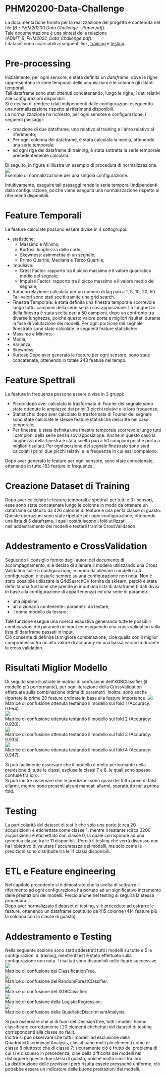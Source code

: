 # PHM20200-Data-Challenge
La documentazione fornita per la realizzazione del progetto è contenuta nel file (*B - PHM20200 Data Challenge - Paper.pdf*).<br>
Tale documentazione è una sintesi della relazione (*ADMT_B_PHM2022_Data_Challenge.pdf*).<br>
I dataset sono scaricabili ai seguenti link, <a href="https://drive.google.com/drive/folders/1ekYSxD_LjZWMpBqFYxi0tsHidyiPpFW-?usp=share_link">training</a> e <a href="https://drive.google.com/drive/folders/189FOG3M9HqIhEr49yUDKxNH_IoeUeUTQ?usp=share_link">testing</a>.

# Pre-processing
Inizialmente, per ogni sensore, è stata definita un *dataframe*, dove le righe rappresentano le serie temporali delle acquisizioni e le colonne gli istanti temporali.<br>
Tali dataframe sono stati ottenuti concatenando, lungo le righe, i dati relativi alle configurazioni disponibili.<br>
Si è deciso di rendere i dati indipendenti dalle configurazioni eseguendo una normalizzazione rispetto ai riferimenti disponibili.<br>
La normalizzazione ha richiesto, per ogni sensore e configurazione, i seguenti passaggi:
- creazione di due dataframe, uno relativo al training e l'altro relativo al riferimento;
- Per ogni colonna del dataframe, è stata calcolata la media, ottenendo una serie temporale;
- ad ogni riga del dataframe di training, è stata sottratta la serie temporale precedentemente calcolata.

Di seguito, in figura si illustra un esempio di procedura di normalizzazione.
<img src="images/normalizzazione.png"><br>
Esempio di normalizzazione per una singola configurazione.<br>

Intuitivamente, eseguire tali passaggi rende le serie temporali indipendenti dalla configurazione, poiché viene eseguita una normalizzazione rispetto ai riferimenti disponibili. <br>

# Feature Temporali
Le feature calcolate possono essere divise in 4 sottogruppi:
- statistiche: 
    - Massimo e Minimo;
    - Kurtosi: lunghezza delle code;
    - Skewness: asimmetria di un segnale;
    - Primo Quartile, Mediana e Terzo Quartile;
- Impulsive: 
    - Crest Factor: rapporto tra il picco massimo e il valore quadratico medio del segnale;
    - Impulse Factor: rapporto tra il picco massimo e il valore medio del segnale;
- Autocorrelazione: calcolata per un numero di lag pari a 1, 5, 10, 20, 50. Tali valori sono stati scelti tramite una grid search.
- Finestra Temporale: è stata definita una finestra temporale scorrevole lungo tutti i campioni della serie senza sovrapposizione. La lunghezza della finestra è stata scelta pari a 50 campioni, dopo un confronto tra diverse lunghezze, poiché questo valore porta a migliori risultati durante la fase di valutazione dei modelli.
Per ogni porzione del segnale finestrato sono state calcolate le seguenti feature statistiche:
- Massimo e Minimo;
- Media;
- Varianza;
- Skewness;
- Kurtosi;
Dopo aver generato le feature per ogni sensore, sono state concatenate, ottenendo in totale 243 feature nel tempo.

# Feature Spettrali
Le feature in frequenza possono essere divise in 3 gruppi:
- Picco: dopo aver calcolato la trasformata di Fourier del segnale sono state ottenute le ampiezze dei primi 3 picchi relativi e le loro frequenze;
- Statistiche: dopo aver calcolato la trasformata di Fourier del segnale sono state calcolate le stesse feature statistiche descritte nel caso temporale;
- Per finestra: è stata definita una finestra temporale scorrevole lungo tutti i campioni della serie senza sovrapposizione. Anche in questo caso la lunghezza della finestra è stata scelta pari a 50 campioni poiché porta a migliori risultati. Per ogni porzione del segnale finestrato sono stati calcolati i primi due picchi relativi e le frequenze in cui essi compaiono.

Dopo aver generato le feature per ogni sensore, sono state concatenate, ottenendo in tutto 183 feature in frequenza.

# Creazione Dataset di Training
Dopo aver calcolato le feature temporali e spettrali per tutti e 3 i sensori, esse sono state concatenate lungo le colonne in modo da ottenere un dataframe costituito da 426 colonne di feature e una per la classe di guasto.<br>
Queste operazioni sono state ripetute per ogni configurazione, ottenendo una lista di 5 dataframe, i quali costituiscono i fold utilizzati nell'addestramento dei modelli e testarli tramite CrossValidation. 

# Addestramento e CrossValidation

Seguendo il consiglio fornito dagli autori del documento di accompagnamento, si è deciso di allenare il modello utilizzando una Cross Validation sulle 5 configurazioni, in modo da allenare i modelli su 4 configurazioni e testarle sempre su una configurazione non nota.
Non è stato possibile utilizzare la GridSearchCV fornita da sklearn, perciò è stata definita una funzione che prende in input una lista di dataframe (i dati divisi in base alla configurazione di appartenenza) ed una serie di parametri:
- una pipeline;
- un dizionario contenente i parametri da testare;
- il nome modello da testare;

Tale funzione esegue una ricerca esaustiva generando tutte le possibili combinazioni dei parametri in input ed eseguendo una cross validation sulla lista di dataframe passati in input. 
<br>
Ciò consente di definire la migliore combinazione, cioè quella con il miglior compromesso tra un alto valore di accuracy ed una bassa varianza durante la cross validation.

# Risultati Miglior Modello
Di seguito sono illustrate le matrici di confusione dell'XGBClassifier (il modello più performante), per ogni iterazione della CrossValidation effettuata sulla combinazione ottima di parametri. Inoltre, sono anche riportate le prime 20 feature ordinate in base alla feature importance.
<img src="images/risultati/Matrici di confusione cross validation/Fold 1.png"><br>
Matrice di confusione ottenuta testando il modello sul fold 1 (Accuracy: 0.954).<br>
<img src="images/risultati/Matrici di confusione cross validation/Fold 2.png"><br>
Matrice di confusione ottenuta testando il modello sul fold 2 (Accuracy: 0.920).<br>
<img src="images/risultati/Matrici di confusione cross validation/Fold 3.png"><br>
Matrice di confusione ottenuta testando il modello sul fold 3 (Accuracy: 0.935).<br>
<img src="images/risultati/Matrici di confusione cross validation/Fold 4.png"><br>
Matrice di confusione ottenuta testando il modello sul fold 4 (Accuracy: 0.947).<br>

Si può facilmente osservare che il modello è molto performante nella previsione di tutte le classi, escluse le classi 7 e 8, le quali sono spesso confuse tra loro.<br>
Si può inoltre osservare che le predizioni sono quasi del tutto prive di falsi allarmi, mentre sono presenti alcuni mancati allarmi, soprattutto nella prima fold.  

# Testing
La particolarità del dataset di test è che solo una parte (circa 20 acquisizioni) è etichettata come classe 1, mentre il restante (circa 3200 acquisizioni) è etichettato con classe 0, la quale corrisponde ad una generica classe tra le 11 disponibili. Perciò il testing che verrà discusso non ha l'obiettivo di valutare l'accuratezza dei modelli, ma solo come le predizioni sono distribuite tra le 11 classi disponibili.

# ETL e Feature engineering
Nel capitolo precedente si è dimostrato che la scelta di sottrarre il riferimento ad ogni configurazione ha portato ad un significativo incremento delle prestazioni dei modelli. Perciò anche nel testing si seguirà la stessa procedura.<br>
Dopo aver normalizzato il dataset di testing, si è proceduto ad estrarre le feature, ottenendo un dataframe costituito da 415 colonne (414 feature più la colonna con la classe di guasto).

# Addestramento e Testing
Nella seguente sezione sono stati addestrati tutti i modelli su tutte e 5 le configurazioni di training, mentre il test è stato effettuato sulla configurazione non nota.
I risultati sono disponibili nelle figure successive. 
<img src="images/risultati/Matrici di confusione testing/tree.png"><br>
Matrice di confusione del ClassificationTree.<br>
<img src="/images/risultati/Matrici di confusione testing/RDF.png"><br>
Matrice di confusione del RandomForestClassifier.<br>
<img src="/images/risultati/Matrici di confusione testing/XGB.png"><br>
Matrice di confusione del XGBClassifier.<br>
<img src="/images/risultati/Matrici di confusione testing/LGR.png"><br>
Matrice di confusione della LogisticRegression.<br>
<img src="images/risultati/Matrici di confusione testing/QDA.png"><br>
Matrice di confusione della QuadraticDiscriminantAnalysis.<br>

Si può osservare che al di fuori del DecisionTree, tutti i modelli hanno classificato correttamente i 20 elementi etichettati del dataset di testing corrispondenti alla classe no fault.
<br>
Inoltre si può osservare che tutti i modelli ad esclusione della QuadraticDiscriminantAnalysis, classificano molti più elementi come di classe 8 piuttosto che di classe 7; sicuramente ciò è frutto del problema di cui si è discusso in precedenza, cioè della difficoltà dei modelli nel distinguere queste due classi di guasto, poiché molto simili tra loro. 
<br>
La distribuzione delle previsioni però risulta essere pressoché uniforme, ciò potrebbe essere un indicatore delle buone prestazioni dei modelli.
